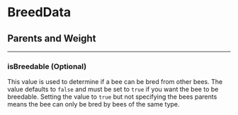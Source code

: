 # **BreedData**

## **Parents and Weight**
***

### **isBreedable** (Optional)

This value is used to determine if a bee can be bred from other bees. The value defaults to `false` and must be set to `true` if you want the bee to be breedable. Setting the value to `true` but not specifying the bees parents means the bee can only be bred by bees of the same type.

<!--stackedit_data:
eyJoaXN0b3J5IjpbLTc1MzkxNzMwMSw4MTAwMTc3MTldfQ==
-->
